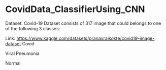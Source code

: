 # CovidData_ClassifierUsing_CNN

Dataset:  Covid-19 Dataset consists of 317 image that could belongs to one of the following 3 classes:

Link:  https://www.kaggle.com/datasets/pranavraikokte/covid19-image-dataset
Covid

Viral Pneumonia

Normal
